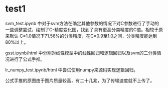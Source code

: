 # test1

svm_test.ipynb 中对于svm方法在确定其他参数的情况下对C参数进行了手动的一些调整尝试，绘制了C-精度变化图，找到了具有更高分类精度的C值。相较于原来默认                    C=1.0情况下71.56%的分类精度，在C=0.9至1.0之间，分类精度能达到80%以上。

gsst.ipynb/html 中分别对线性模型中的线性回归和逻辑回归以及svm的二分类情况进行了公式手推。

lr_numpy_test.ipynb/html 中尝试使用numpy来源码实现逻辑回归。

公式手推的原图由于图片质量较高，有二十几兆，为了传输速度就不上传了。

